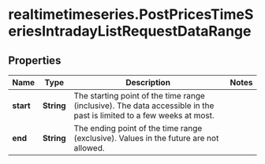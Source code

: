 # realtimetimeseries.PostPricesTimeSeriesIntradayListRequestDataRange

## Properties

Name | Type | Description | Notes
------------ | ------------- | ------------- | -------------
**start** | **String** | The starting point of the time range (inclusive). The data accessible in the past is limited to a few weeks at most. | 
**end** | **String** | The ending point of the time range (exclusive). Values in the future are not allowed. | 


